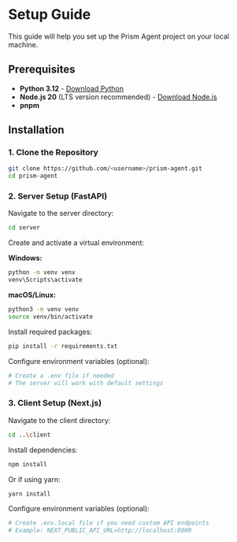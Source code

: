 # Setup Guide

This guide will help you set up the Prism Agent project on your local machine.

## Prerequisites

- **Python 3.12** - [Download Python](https://www.python.org/downloads/)
- **Node.js 20** (LTS version recommended) - [Download Node.js](https://nodejs.org/)
- **pnpm**

## Installation

### 1. Clone the Repository

```sh
git clone https://github.com/<username>/prism-agent.git
cd prism-agent
```

### 2. Server Setup (FastAPI)

Navigate to the server directory:

```sh
cd server
```

Create and activate a virtual environment:

**Windows:**
```sh
python -m venv venv
venv\Scripts\activate
```

**macOS/Linux:**
```sh
python3 -m venv venv
source venv/bin/activate
```

Install required packages:

```sh
pip install -r requirements.txt
```

Configure environment variables (optional):

```sh
# Create a .env file if needed
# The server will work with default settings
```

### 3. Client Setup (Next.js)

Navigate to the client directory:

```sh
cd ..\client
```

Install dependencies:

```sh
npm install
```

Or if using yarn:

```sh
yarn install
```

Configure environment variables (optional):

```sh
# Create .env.local file if you need custom API endpoints
# Example: NEXT_PUBLIC_API_URL=http://localhost:8000
```